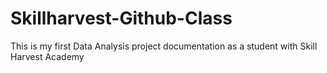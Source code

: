 # Skillharvest-Github-Class
This is my first Data Analysis project documentation as a student with Skill Harvest Academy
